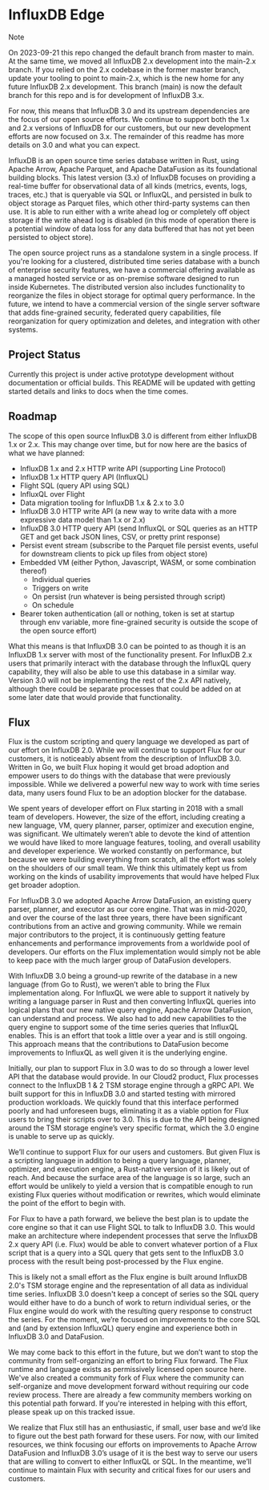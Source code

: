 # InfluxDB Edge

> [!NOTE]
> On 2023-09-21 this repo changed the default branch from master to main. At the same time, we moved all InfluxDB 2.x development into the main-2.x branch. If you relied on the 2.x codebase in the former master branch, update your tooling to point to main-2.x, which is the new home for any future InfluxDB 2.x development. This branch (main) is now the default branch for this repo and is for development of InfluxDB 3.x.
>
> For now, this means that InfluxDB 3.0 and its upstream dependencies are the focus of our open source efforts. We continue to support both the 1.x and 2.x versions of InfluxDB for our customers, but our new development efforts are now focused on 3.x. The remainder of this readme has more details on 3.0 and what you can expect.

InfluxDB is an open source time series database written in Rust, using Apache Arrow, Apache Parquet, and Apache DataFusion as its foundational building blocks. This latest version (3.x) of InfluxDB focuses on providing a real-time buffer for observational data of all kinds (metrics, events, logs, traces, etc.) that is queryable via SQL or InfluxQL, and persisted in bulk to object storage as Parquet files, which other third-party systems can then use. It is able to run either with a write ahead log or completely off object storage if the write ahead log is disabled (in this mode of operation there is a potential window of data loss for any data buffered that has not yet been persisted to object store).

The open source project runs as a standalone system in a single process. If you're looking for a clustered, distributed time series database with a bunch of enterprise security features, we have a commercial offering available as a managed hosted service or as on-premise software designed to run inside Kubernetes. The distributed version also includes functionality to reorganize the files in object storage for optimal query performance. In the future, we intend to have a commercial version of the single server software that adds fine-grained security, federated query capabilities, file reorganization for query optimization and deletes, and integration with other systems.

## Project Status

Currently this project is under active prototype development without documentation or official builds. This README will be updated with getting started details and links to docs when the time comes.

## Roadmap

The scope of this open source InfluxDB 3.0 is different from either InfluxDB 1.x or 2.x. This may change over time, but for now here are the basics of what we have planned:

* InfluxDB 1.x and 2.x HTTP write API (supporting Line Protocol)
* InfluxDB 1.x HTTP query API (InfluxQL)
* Flight SQL (query API using SQL)
* InfluxQL over Flight
* Data migration tooling for InfluxDB 1.x & 2.x to 3.0
* InfluxDB 3.0 HTTP write API (a new way to write data with a more expressive data model than 1.x or 2.x)
* InfluxDB 3.0 HTTP query API (send InfluxQL or SQL queries as an HTTP GET and get back JSON lines, CSV, or pretty print response)
* Persist event stream (subscribe to the Parquet file persist events, useful for downstream clients to pick up files from object store)
* Embedded VM (either Python, Javascript, WASM, or some combination thereof)
  * Individual queries
  * Triggers on write
  * On persist (run whatever is being persisted through script)
  * On schedule
* Bearer token authentication (all or nothing, token is set at startup through env variable, more fine-grained security is outside the scope of the open source effort)

What this means is that InfluxDB 3.0 can be pointed to as though it is an InfluxDB 1.x server with most of the functionality present. For InfluxDB 2.x users that primarily interact with the database through the InfluxQL query capability, they will also be able to use this database in a similar way. Version 3.0 will not be implementing the rest of the 2.x API natively, although there could be separate processes that could be added on at some later date that would provide that functionality.

## Flux

Flux is the custom scripting and query language we developed as part of our effort on InfluxDB 2.0. While we will continue to support Flux for our customers, it is noticeably absent from the description of InfluxDB 3.0. Written in Go, we built Flux hoping it would get broad adoption and empower users to do things with the database that were previously impossible. While we delivered a powerful new way to work with time series data, many users found Flux to be an adoption blocker for the database.

We spent years of developer effort on Flux starting in 2018 with a small team of developers. However, the size of the effort, including creating a new language, VM, query planner, parser, optimizer and execution engine, was significant. We ultimately weren’t able to devote the kind of attention we would have liked to more language features, tooling, and overall usability and developer experience. We worked constantly on performance, but because we were building everything from scratch, all the effort was solely on the shoulders of our small team. We think this ultimately kept us from working on the kinds of usability improvements that would have helped Flux get broader adoption.

For InfluxDB 3.0 we adopted Apache Arrow DataFusion, an existing query parser, planner, and executor as our core engine. That was in mid-2020, and over the course of the last three years, there have been significant contributions from an active and growing community. While we remain major contributors to the project, it is continuously getting feature enhancements and performance improvements from a worldwide pool of developers. Our efforts on the Flux implementation would simply not be able to keep pace with the much larger group of DataFusion developers.

With InfluxDB 3.0 being a ground-up rewrite of the database in a new language (from Go to Rust), we weren’t able to bring the Flux implementation along. For InfluxQL we were able to support it natively by writing a language parser in Rust and then converting InfluxQL queries into logical plans that our new native query engine, Apache Arrow DataFusion, can understand and process. We also had to add new capabilities to the query engine to support some of the time series queries that InfluxQL enables. This is an effort that took a little over a year and is still ongoing. This approach means that the contributions to DataFusion become improvements to InfluxQL as well given it is the underlying engine.

Initially, our plan to support Flux in 3.0 was to do so through a lower level API that the database would provide. In our Cloud2 product, Flux processes connect to the InfluxDB 1 & 2 TSM storage engine through a gRPC API. We built support for this in InfluxDB 3.0 and started testing with mirrored production workloads. We quickly found that this interface performed poorly and had unforeseen bugs, eliminating it as a viable option for Flux users to bring their scripts over to 3.0. This is due to the API being designed around the TSM storage engine’s very specific format, which the 3.0 engine is unable to serve up as quickly.

We’ll continue to support Flux for our users and customers. But given Flux is a scripting language in addition to being a query language, planner, optimizer, and execution engine, a Rust-native version of it is likely out of reach. And because the surface area of the language is so large, such an effort would be unlikely to yield a version that is compatible enough to run existing Flux queries without modification or rewrites, which would eliminate the point of the effort to begin with.

For Flux to have a path forward, we believe the best plan is to update the core engine so that it can use Flight SQL to talk to InfluxDB 3.0. This would make an architecture where independent processes that serve the InfluxDB 2.x query API (i.e. Flux) would be able to convert whatever portion of a Flux script that is a query into a SQL query that gets sent to the InfluxDB 3.0 process with the result being post-processed by the Flux engine.

This is likely not a small effort as the Flux engine is built around InfluxDB 2.0's TSM storage engine and the representation of all data as individual time series. InfluxDB 3.0 doesn't keep a concept of series so the SQL query would either have to do a bunch of work to return individual series, or the Flux engine would do work with the resulting query response to construct the series. For the moment, we’re focused on improvements to the core SQL and (and by extension InfluxQL) query engine and experience both in InfluxDB 3.0 and DataFusion.

We may come back to this effort in the future, but we don’t want to stop the community from self-organizing an effort to bring Flux forward. The Flux runtime and language exists as permissively licensed open source here. We've also created a community fork of Flux where the community can self-organize and move development forward without requiring our code review process. There are already a few community members working on this potential path forward. If you're interested in helping with this effort, please speak up on this tracked issue.

We realize that Flux still has an enthusiastic, if small, user base and we’d like to figure out the best path forward for these users. For now, with our limited resources, we think focusing our efforts on improvements to Apache Arrow DataFusion and InfluxDB 3.0’s usage of it is the best way to serve our users that are willing to convert to either InfluxQL or SQL. In the meantime, we’ll continue to maintain Flux with security and critical fixes for our users and customers.


